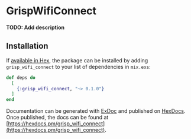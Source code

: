 # GrispWifiConnect

**TODO: Add description**

## Installation

If [available in Hex](https://hex.pm/docs/publish), the package can be installed
by adding `grisp_wifi_connect` to your list of dependencies in `mix.exs`:

```elixir
def deps do
  [
    {:grisp_wifi_connect, "~> 0.1.0"}
  ]
end
```

Documentation can be generated with [ExDoc](https://github.com/elixir-lang/ex_doc)
and published on [HexDocs](https://hexdocs.pm). Once published, the docs can
be found at [https://hexdocs.pm/grisp_wifi_connect](https://hexdocs.pm/grisp_wifi_connect).

